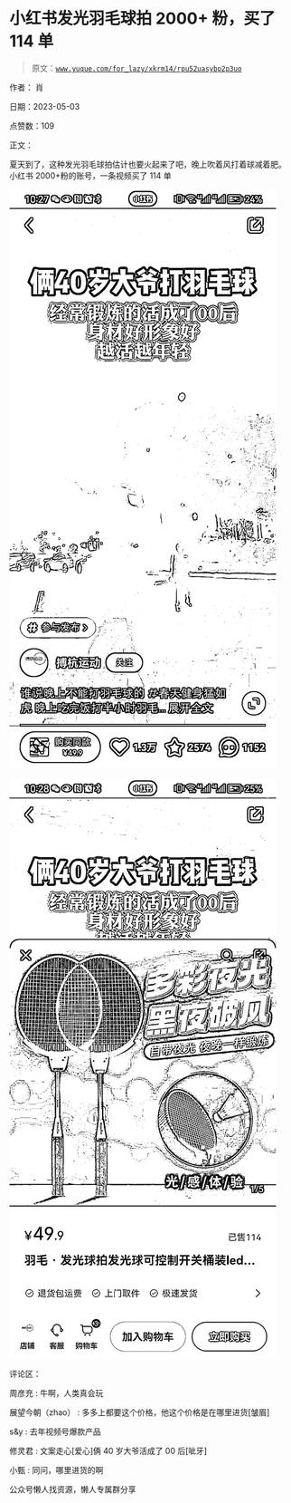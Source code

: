 # 小红书发光羽毛球拍 2000+ 粉，买了 114 单

> 原文：[`www.yuque.com/for_lazy/xkrm14/rpu52uasybp2p3uo`](https://www.yuque.com/for_lazy/xkrm14/rpu52uasybp2p3uo)



作者： 肖



日期：2023-05-03



点赞数：109



正文：



夏天到了，这种发光羽毛球拍估计也要火起来了吧，晚上吹着风打着球减着肥。 小红书 2000+粉的账号，一条视频买了 114 单



![](img/5bd1c777d76f6dfb4524a88d2c5c1f0c.png)  

![](img/3ec2e5db08fd89c17f5e9ea4bef860b6.png)  

评论区：



周彦充 : 牛啊，人类真会玩



展望今朝（zhao） : 多多上都要这个价格，他这个价格是在哪里进货[皱眉]



s&y : 去年视频号爆款产品



修灵君 : 文案走心[爱心]俩 40 岁大爷活成了 00 后[呲牙]



小甄 : 同问，哪里进货的啊



公众号懒人找资源，懒人专属群分享

